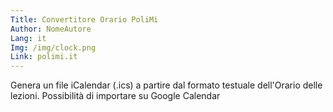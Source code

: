```yaml
---
Title: Convertitore Orario PoliMi
Author: NomeAutore
Lang: it
Img: /img/clock.png
Link: polimi.it
---
```

Genera un file iCalendar (.ics) a partire dal formato testuale dell'Orario delle lezioni. Possibilità di importare su Google Calendar
